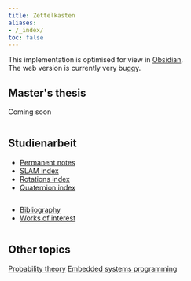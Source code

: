 ```yaml
---
title: Zettelkasten
aliases:
- /_index/
toc: false
---
```


This implementation is optimised for view in [Obsidian](https://www.obsidian.md/).  
The web version is currently very buggy.

## Master's thesis
Coming soon


<pre></pre>
## Studienarbeit
* [Permanent notes](permanent/_index.md)
* [SLAM index](SLAM/slam_index.md)
* [Rotations index](math/rotations/rotations-so3-group-index.md)
* [Quaternion index](math/rotations/quaternion-index.md)

<pre></pre>
* [Bibliography](bibliography/_index.md)
* [Works of interest](bibliography/works-of-interest.md)

<pre></pre>
## Other topics
[Probability theory](math/statistics/probability-theory.md)
[Embedded systems programming](embedded/__index.md)